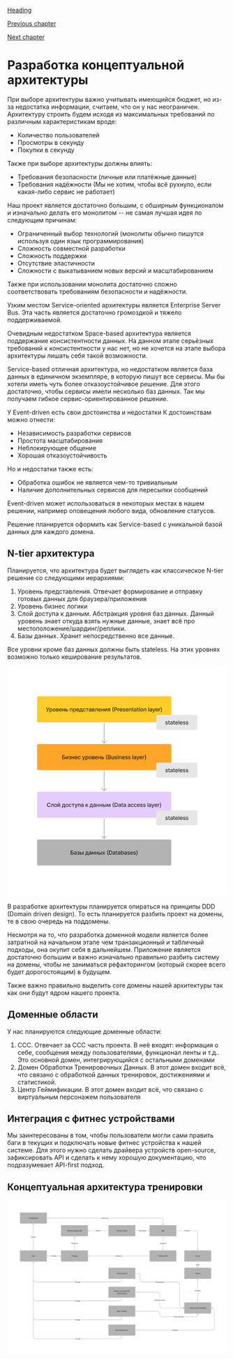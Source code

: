 [Heading](../heading.md)

[Previous chapter](02-functional-requirements.md)

[Next chapter](05-risks.md)

# Разработка концептуальной архитектуры

При выборе архитектуры важно учитывать имеющийся бюджет, но из-за недостатка информации, считаем, что он у нас неограничен. Архитектуру строить будем исходя из максимальных требований по различным характеристикам вроде:
* Количество пользователей
* Просмотры в секунду
* Покупки в секунду

Также при выборе архитектуры должны влиять:
* Требования безопасности (личные или платёжные данные)
* Требования надёжности (Мы не хотим, чтобы всё рухнуло, если какая-либо сервис не работает)


Наш проект является достаточно большим, c обширным функционалом и изначально делать его монолитом -- не самая лучшая идея по следующим причинам:
* Ограниченный выбор технологий (монолиты обычно пишутся используя один язык программирования)
* Сложность совместной разработки
* Сложность поддержки
* Отсутствие эластичности
* Сложности с выкатыванием новых версий и масштабированием

Также при использовании монолита достаточно сложно соответствовать требованиям безопасности и надёжности.

Узким местом Service-oriented архитектуры является Enterprise Server Bus. Эта часть является достаточно громоздкой и тяжело поддерживаемой.

Очевидным недостатком Space-based архитектура является поддержание консистентности данных. На данном этапе серьёзных требований к консистентности у нас нет, но не хочется на этапе выбора архитектуры лишать себя такой возможности.

Service-based отличная архитектура, но недостатком является база данных в единичном экземпляре, в которую пишут все сервисы. Мы бы хотели иметь чуть более отказоустойчивое решение. Для этого достаточно, чтобы сервисы имели несколько баз данных. Так мы получаем гибкое сервис-ориентированное решение.

У Event-driven есть свои достоинства и недостатки
К достоинствам можно отнести:
* Независимость разработки сервисов
* Простота масштабирования
* Неблокирующее общение
* Хорошая отказоустойчивость

Но и недостатки также есть:
* Обработка ошибок не является чем-то тривиальным
* Наличие дополнительных сервисов для пересылки сообщений

Event-driven может использоваться в некоторых местах в нашем решении, например оповещения любого вида, обновление статусов.

Решение планируется оформить как Service-based с уникальной базой данных для каждого домена.

## N-tier архитектура

Планируется, что архитектура будет выглядеть как классическое N-tier решение со следующими иерархиями:

1. Уровень представления. Отвечает формирование и отправку готовых данных для браузера/приложения
2. Уровень бизнес логики
3. Слой доступа к данным. Абстракция уровня баз данных. Данный уровень знает откуда взять нужные данные, знает всё про местоположение/шардинг/реплики.
4. Базы данных. Хранит непосредственно все данные.

Все уровни кроме баз данных должны быть stateless. На этих уровнях возможно только кеширование результатов.

![N-tier](../data/n-tier.png "N-tier")

В разработке архитектуры планируется опираться на принципы DDD (Domain driven design). То есть планируется разбить проект на домены, те в свою очередь на поддомены.

Несмотря на то, что разработка доменной модели является более затратной на начальном этапе чем транзакционный и табличный подходы, она окупит себя в дальнейшем.
Приложение является достаточно большим и важно изначально правильно разбить систему на домены, чтобы не заниматься рефакторингом (который скорее всего будет дорогостоящим) в будущем.

Также важно правильно выделить core домены нашей архитектуры так как они будут ядром нашего проекта.

## Доменные области

У нас планируются следующие доменные области:

1. ССС. Отвечает за ССС часть проекта. В неё входят: информация о себе, сообщения между пользователями, функционал ленты и т.д.. Это основной домен, интегрирующийся с остальными доменами
1. Домен Обработки Тренировочных Данных. В этот домен входит всё, что связано с обработкой данных тренировок, достижениями и статистикой.
1. Центр Геймификации. В этот домен входит всё, что связано с виртуальным персонажем пользователя

## Интеграция с фитнес устройствами

Мы заинтересованы в том, чтобы пользователи могли сами править баги в текущих и подключать новые фитнес устройства к нашей системе.
Для этого нужно сделать драйвера устройств open-source, зафиксировать API и сделать к нему хорошую документацию, что подразумевает API-first подход.


## Концептуальная архитектура тренировки

![Training](../data/conceptual-training.png "N-tier")
